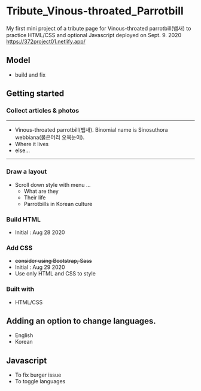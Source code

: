 # Tribute_Vinous-throated_Parrotbill

My first mini project of a tribute page for Vinous-throated parrotbill(뱁새) to practice HTML/CSS and optional Javascript
deployed on Sept. 9. 2020
https://372project01.netlify.app/

## Model

- build and fix

## Getting started

### Collect articles & photos

---

- Vinous-throated parrotbill(뱁새). Binomial name is Sinosuthora webbiana(붉은머리 오목눈이).
- Where it lives
- else...

---

### Draw a layout

- Scroll down style with menu ...
  - What are they
  - Their life
  - Parrotbills in Korean culture

### Build HTML

- Initial : Aug 28 2020

### Add CSS

- ~~consider using Bootstrap, Sass~~
- Initial : Aug 29 2020
- Use only HTML and CSS to style

### Built with

- HTML/CSS

## Adding an option to change languages.

- English
- Korean

## Javascript

- To fix burger issue
- To toggle languages
